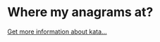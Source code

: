 Where my anagrams at?
=
[Get more information about kata...](https://www.codewars.com//kata/523a86aa4230ebb5420001e1)